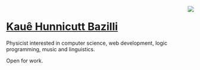 <img align="right" src="https://github-readme-stats.vercel.app/api/top-langs/?username=bakaq&langs_count=12&layout=compact&theme=dracula&exclude_repo=home-manager-config,scryer-lib-docs">

# [Kauê Hunnicutt Bazilli](https://bakaq.net)

Physicist interested in computer science, web development, logic programming, music and linguistics.

Open for work.
